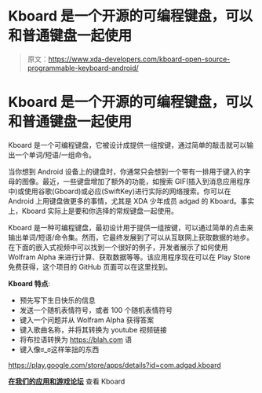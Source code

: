 # Kboard 是一个开源的可编程键盘，可以和普通键盘一起使用

> 原文：<https://www.xda-developers.com/kboard-open-source-programmable-keyboard-android/>

# Kboard 是一个开源的可编程键盘，可以和普通键盘一起使用

Kboard 是一个可编程键盘，它被设计成提供一组按键，通过简单的敲击就可以输出一个单词/短语/一组命令。

当你想到 Android 设备上的键盘时，你通常只会想到一个带有一排用于键入的字母的图像。最近，一些键盘增加了额外的功能，如搜索 GIF(插入到消息应用程序中)或使用谷歌(Gboard)或必应(SwiftKey)进行实际的网络搜索。你可以在 Android 上用键盘做更多的事情，尤其是 XDA 少年成员 adgad 的 Kboard。事实上，Kboard 实际上是要和你选择的常规键盘一起使用。

Kboard 是一种可编程键盘，最初设计用于提供一组按键，可以通过简单的点击来输出单词/短语/命令集。然而，它最终发展到了可以从互联网上获取数据的地步。在下面的嵌入式视频中可以找到一个很好的例子，开发者展示了如何使用 Wolfram Alpha 来进行计算、获取数据等等。该应用程序现在可以在 Play Store 免费获得，这个项目的 GitHub 页面可以在这里找到。

**Kboard 特点**:

*   预先写下生日快乐的信息
*   发送一个随机表情符号，或者 100 个随机表情符号
*   键入一个问题并从 Wolfram Alpha 获得答案
*   键入歌曲名称，并将其转换为 youtube 视频链接
*   将布拉语转换为 https://blah.com 语
*   键入像ಠ_ಠ这样笨拙的东西

https://play.google.com/store/apps/details?id=com.adgad.kboard

[**在我们的应用和游戏论坛**](https://forum.xda-developers.com/android/apps-games/app-kboard-programmable-keyboard-t3893706) 查看 Kboard